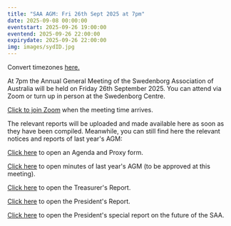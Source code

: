 ```yaml
---
title: "SAA AGM: Fri 26th Sept 2025 at 7pm"
date: 2025-09-08 00:00:00
eventstart: 2025-09-26 19:00:00
eventend: 2025-09-26 22:00:00
expirydate: 2025-09-26 22:00:00
img: images/sydID.jpg
---
```


Convert timezones [here.](https://www.timeanddate.com/worldclock/converter.html)

At 7pm the Annual General Meeting of the Swedenborg Association of Australia will be held on Friday 26th September 2025. You can attend via Zoom or turn up in person at the Swedenborg Centre.

[Click to join Zoom](https://us02web.zoom.us/j/320544045?pwd=QjZtbUxvVk81b2dweUtZZTE3ZE9IZz09) when the meeting time arrives.

The relevant reports will be uploaded and made available here as soon as they have been compiled. Meanwhile, you can still find here the relevant notices and reports of last year's AGM:

[Click here](https://static.swedenborg.com.au/pdf/fliers/saaagm20250926agendaproxy.pdf) to open an Agenda and Proxy form.

[Click here](https://static.swedenborg.com.au/pdf/fliers/saaagm20240927minutes.pdf) to open minutes of last year's AGM (to be approved at this meeting).

[Click here](https://static.swedenborg.com.au/pdf/fliers/saaagm20250926treasurer.pdf) to open the Treasurer's Report.

[Click here](https://static.swedenborg.com.au/pdf/fliers/saaagm20250926president.pdf) to open the President's Report.

[Click here](https://static.swedenborg.com.au/pdf/fliers/saaagm20250926special.pdf) to open the President's special report on the future of the SAA.